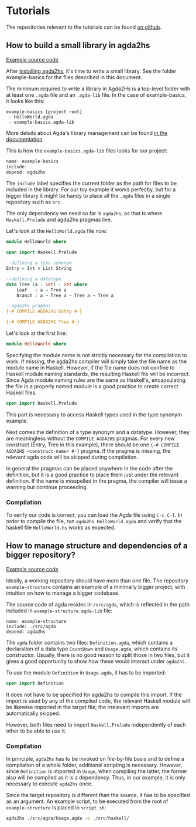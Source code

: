 # Tutorials

The repositories relevant to the tutorials can be found [on github](https://github.com/wcqaguxa/agda2hs-examples).

## How to build a small library in agda2hs

[Example source code](https://github.com/agda/agda2hs/tree/master/tutorials/example-basics)

After [installing agda2hs](https://agda.github.io/agda2hs/introduction.html), it's time to write a small library. See the folder example-basics for the files described in this document. 

The minimum required to write a library in Agda2Hs is a top-level folder with at least one `.agda` file and an `.agda-lib` file. In the case of example-basics, it looks like this: 

```
example-basics [project root]
 - HelloWorld.agda
 - example-basics.agda-lib
```

More details about Agda's library management can be found [in the documentation](https://agda.readthedocs.io/en/v2.6.0.1/tools/package-system.html). 

This is how the `example-basics.agda-lib` files looks for our project:

```haskell
name: example-basics
include: .
depend: agda2hs
```
The `include` label specifies the current folder as the path for files to be included in the library. For our toy example it works perfectly, but for a bigger library it might be handy to place all the `.agda` files in a single repository such as `src`.

The only dependency we need so far is `agda2hs`, as that is where `Haskell.Prelude` and agda2hs pragmas live. 

Let's look at the `HelloWorld.agda` file now:

```agda
module HelloWorld where

open import Haskell.Prelude

--defining a type synonym
Entry = Int × List String

--defining a datatype
data Tree (a : Set) : Set where
    Leaf   : a → Tree a
    Branch : a → Tree a → Tree a → Tree a

--agda2hs pragmas
{-# COMPILE AGDA2HS Entry #-}

{-# COMPILE AGDA2HS Tree #-}
```
Let's look at the first line:  
```haskell
module HelloWorld where
```
 Specifying the module name is not strictly necessary for the compilation to work. If missing, the agda2hs compiler will simply take the file name as the module name in Haskell. However, if the file name does not confine to Haskell module naming standards, the resulting Haskell file will be incorrect. Since Agda module naming rules are the same as Haskell's, encapsulating the file in a properly named module is a good practice to create correct Haskell files.
 
```agda
open import Haskell.Prelude
``` 
This part is necessary to access Haskell types used in the type synonym example. 

Next comes the definition of a type synonym and a datatype. However, they are meaningless without the `COMPILE AGDA2HS` pragmas. For every new construct (Entry, Tree in this example), there should be one `{-# COMPILE AGDA2HS <construct-name> #-}` pragma. If the pragma is missing, the relevant agda code will be skipped during compilation. 

In general the pragmas can be placed anywhere in the code after the definition, but it is a good practice to place them just under the relevant definition. If the name is misspelled in the pragma, the compiler will issue a warning but continue proceeding.

### Compilation

To verify our code is correct, you can load the Agda file using `C-c C-l`. In order to compile the file, run `agda2hs HelloWorld.agda` and verify that the haskell file `HelloWorld.hs` works as expected.

## How to manage structure and dependencies of a bigger repository?

[Example source code](https://github.com/agda/agda2hs/tree/master/tutorials/example-structure)

Ideally, a working repository should have more than one file. The repository `example-structure` contains an example of a minimally bigger project, with intuition on how to manage a bigger codebase. 

The source code of agda resides in `/src/agda`, which is reflected in the path included in `example-structure.agda-lib` file: 

```
name: example-structure
include: ./src/agda
depend: agda2hs
```

The `agda` folder contains two files: `Definition.agda`, which contains a declaration of a data type `CountDown` and `Usage.agda`, which contains its constructor. Usually, there is no good reason to split those in two files, but it gives a good opportunity to show how these would interact under `agda2hs`. 

To use the module `Definition` in `Usage.agda`, it has to be imported:
```agda
open import Definition
```
It does not have to be specified for agda2hs to compile this import. If the import is used by any of the compiled code, the relevant Haskell module will be likewise imported in the target file; the irrelevant imports are automatically skipped. 

However, both files need to import `Haskell.Prelude` independently of each other to be able to use it.

### Compilation

In principle, `agda2hs` has to be invoked on file-by-file basis and to define a compilation of a whole folder, additional scripting is necessary. However, since `Definition` is imported in `Usage`, when compiling the latter, the former also will be compiled as it is a dependency. Thus, in our example, it is only necessary to execute `agda2hs` once.

Since the target repository is different than the source, it has to be specified as an argument. An example script, to be executed from the root of `example-structure` is placed in `script.sh`:

```bash
agda2hs ./src/agda/Usage.agda -o ./src/haskell/
```
